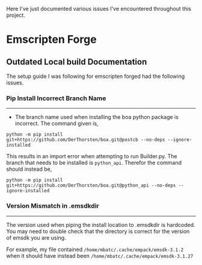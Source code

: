 Here I've just documented various issues I've encountered throughout this project.

# Emscripten Forge

## Outdated Local build Documentation

The setup guide I was following for emscripten forged had the following issues.

### Pip Install Incorrect Branch Name
___
* The branch name used when installing the boa python package is incorrect. The command given is,
```
python -m pip install git+https://github.com/DerThorsten/boa.git@postcb --no-deps --ignore-installed
```

This results in an import error when attempting to run Builder.py. The branch that needs to be installed is `python_api`. Therefor the command should instead be,

```
python -m pip install git+https://github.com/DerThorsten/boa.git@python_api --no-deps --ignore-installed
```

### Version Mismatch in .emsdkdir
___

The version used when piping the install location to .emsdkdir is hardcoded. You may need to double check that the directory is correct for the version of emsdk you are using.

For example, my file contained `/home/mbatc/.cache/empack/emsdk-3.1.2` when it should have instead been `/home/mbatc/.cache/empack/emsdk-3.1.27`

